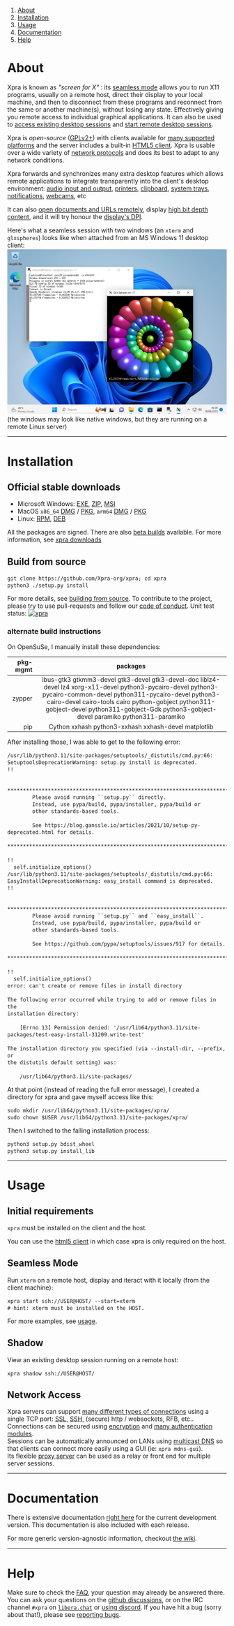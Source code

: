 1. [About](#about)
2. [Installation](#installation)
3. [Usage](#usage)
4. [Documentation](#documentation)
5. [Help](#help)

# About
Xpra is known as _"screen for X"_ : its [seamless mode](docs/Usage/Seamless.md) allows you to run X11 programs,
usually on a remote host, direct their display to your local machine,
and then to disconnect from these programs and reconnect from the same or another machine(s),
without losing any state.
Effectively giving you remote access to individual graphical applications.
It can also be used to
[access existing desktop sessions](docs/Usage/Shadow.md) and [start remote desktop sessions](docs/Usage/Desktop.md).

Xpra is _open-source_ ([GPLv2+](COPYING)) with clients available for [many supported platforms](https://github.com/Xpra-org/xpra/wiki/Platforms)
and the server includes a built-in [HTML5 client](https://github.com/Xpra-org/xpra-html5).
Xpra is usable over a wide variety of [network protocols](docs/Network/README.md) and does its best to adapt to any network conditions.

Xpra forwards and synchronizes many extra desktop features which allows remote applications
to integrate transparently into the client's desktop environment:
[audio input and output](docs/Features/Audio.md), [printers](docs/Features/Printing.md), [clipboard](docs/Features/Clipboard.md),
[system trays](./docs/Features/System-Tray.md), [notifications](./docs/Features/Notifications.md), [webcams](./docs/Features/Webcam.md), etc

It can also [open documents and URLs remotely](./docs/Features/File-Transfers.md),
display [high bit depth content](./docs/Features/Image-Depth.md),
and it will try honour the [display's DPI](./docs/Features/DPI.md).

Here's what a seamless session with two windows (an `xterm` and `glxspheres`)
looks like when attached from an MS Windows 11 desktop client:
![Windows11-client](./docs/images/screenshots/win11-glxspheres.png)
(the windows may look like native windows, but they are running on a remote Linux server)

---

# Installation
## Official stable downloads
* Microsoft Windows: [EXE](https://xpra.org/dists/windows/Xpra-x86_64_Setup.exe), [ZIP](https://xpra.org/dists/windows/Xpra.zip), [MSI](https://xpra.org/dists/windows/Xpra-x86_64.msi)
* MacOS `x86_64` [DMG](https://xpra.org/dists/MacOS/x86_64/Xpra.dmg) / [PKG](https://xpra.org/dists/MacOS>/x86_64/Xpra.pkg), `arm64` [DMG](https://xpra.org/dists/MacOS/arm64/Xpra.dmg) / [PKG](https://xpra.org/dists/MacOS/arm64/Xpra.pkg)
* Linux: [RPM](https://github.com/Xpra-org/xpra/wiki/Download#-for-rpm-distributions), [DEB](https://github.com/Xpra-org/xpra/wiki/Download#-for-debian-based-distributions)

All the packages are signed. There are also [beta builds](https://xpra.org/beta) available.
For more information, see [xpra downloads](https://github.com/Xpra-org/xpra/wiki/Download)

## Build from source
```
git clone https://github.com/Xpra-org/xpra; cd xpra
python3 ./setup.py install
```
For more details, see [building from source](https://github.com/Xpra-org/xpra/tree/master/docs/Build).
To contribute to the project, please try to use pull-requests and follow our [code of conduct](./CODE_OF_CONDUCT.md).
Unit test status:
[![xpra](https://github.com/Xpra-org/xpra/actions/workflows/test.yml/badge.svg)](https://github.com/Xpra-org/xpra/actions/workflows/test.yml)

### alternate build instructions

On OpenSuSe, I manually install these dependencies:

| pkg-mgmt|packages|
|-:|:-:|
| zypper | ibus-gtk3 gtkmm3-devel gtk3-devel gtk3-devel-doc liblz4-devel lz4 xorg-x11-devel python3-pycairo-devel python3-pycairo-common-devel python311-pycairo-devel python3-cairo-devel cairo-tools cairo python-gobject python311-gobject-devel python311-gobject-Gdk python3-gobject-devel paramiko python311-paramiko |
| pip | Cython xxhash python3-xxhash xxhash-devel matplotlib  |

After installing those, I was able to get to the following error:

```
/usr/lib/python3.11/site-packages/setuptools/_distutils/cmd.py:66: SetuptoolsDeprecationWarning: setup.py install is deprecated.
!!

        ********************************************************************************
        Please avoid running ``setup.py`` directly.
        Instead, use pypa/build, pypa/installer, pypa/build or
        other standards-based tools.

        See https://blog.ganssle.io/articles/2021/10/setup-py-deprecated.html for details.
        ********************************************************************************

!!
  self.initialize_options()
/usr/lib/python3.11/site-packages/setuptools/_distutils/cmd.py:66: EasyInstallDeprecationWarning: easy_install command is deprecated.
!!

        ********************************************************************************
        Please avoid running ``setup.py`` and ``easy_install``.
        Instead, use pypa/build, pypa/installer, pypa/build or
        other standards-based tools.

        See https://github.com/pypa/setuptools/issues/917 for details.
        ********************************************************************************

!!
  self.initialize_options()
error: can't create or remove files in install directory

The following error occurred while trying to add or remove files in the
installation directory:

    [Errno 13] Permission denied: '/usr/lib64/python3.11/site-packages/test-easy-install-31209.write-test'

The installation directory you specified (via --install-dir, --prefix, or
the distutils default setting) was:

    /usr/lib64/python3.11/site-packages/
```

At that point (instead of reading the full error message), I created a directory for xpra and gave myself access like this:


```
sudo mkdir /usr/lib64/python3.11/site-packages/xpra/
sudo chown $USER /usr/lib64/python3.11/site-packages/xpra/
```

Then I switched to the falling installation process:

```
python3 setup.py bdist_wheel
python3 setup.py install_lib
```

---

# Usage
## Initial requirements
`xpra` must be installed on the client and the host.

You can use the [html5 client](https://github.com/Xpra-org/xpra-html5) in which case xpra is only required on the host.

## Seamless Mode
Run `xterm` on a remote host, display and iteract with it locally (from the client machine):
```
xpra start ssh://USER@HOST/ --start=xterm
# hint: xterm must be installed on the HOST.
```
For more examples, see [usage](./docs/Usage/README.md).

## Shadow
View an existing desktop session running on a remote host:
```
xpra shadow ssh://USER@HOST/
```

## Network Access
Xpra servers can support [many different types of connections](./docs/Network/README.md) using a single TCP port:
[SSL](./docs/Network/SSL.md), [SSH](./docs/Network/SSH.md), (secure) http / websockets, RFB, etc..\
Connections can be secured using [encryption](./docs/Network/Encryption.md) and [many authentication modules](./docs/Usage/Authentication.md).\
Sessions can be automatically announced on LANs using [multicast DNS](./docs/Network/Multicast-DNS.md)
so that clients can connect more easily using a GUI (ie: `xpra mdns-gui`).\
Its flexible [proxy server](./docs/Usage/Proxy-Server.md) can be used as a relay or front end for multiple server sessions.

---

# Documentation
There is extensive documentation [right here](./docs) for the current development version.
This documentation is also included with each release.

For more generic version-agnostic information, checkout [the wiki](https://github.com/Xpra-org/xpra/wiki).

---

# Help
Make sure to check the [FAQ](https://github.com/Xpra-org/xpra/blob/master/docs/FAQ.md), your question may already be answered there.
You can ask your questions on the [github discussions](https://github.com/orgs/Xpra-org/discussions), or on the IRC channel `#xpra` on [`libera.chat`](https://libera.chat)
or [using discord](https://discord.gg/2mtC6cDv6Q).
If you have hit a bug (sorry about that!), please see [reporting bugs](https://github.com/Xpra-org/xpra/wiki/Reporting-Bugs).
